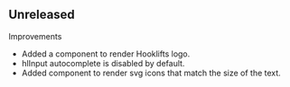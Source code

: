 ## Unreleased

Improvements

- Added a component to render Hooklifts logo.
- hlInput autocomplete is disabled by default.
- Added component to render svg icons that match the size of the text.
